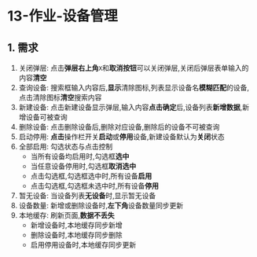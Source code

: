# 13-作业-设备管理

## 1. 需求

1. 关闭弹层: 点击**弹层右上角**`X`和**取消按钮**可以关闭弹层,关闭后弹层表单输入的内容**清空**
2. 查询设备: 搜索框输入内容后,**显示**清除图标,列表显示设备名**模糊匹配**的设备,点击清除图标**清空**搜索内容
3. 新建设备: 点击新建设备显示弹层,输入内容**点击确定**后,设备列表**新增数据**,新增设备可被查询
4. 删除设备: 点击删除设备后,删除对应设备,删除后的设备不可被查询
5. 启动停用: **点击**操作栏开关**启动**或**停用**设备,新建设备默认为**关闭**状态
6. 全部启用: 勾选状态与点击控制
    - 当所有设备均启用时,勾选框**选中**
    - 当任意设备停用时,勾选框**取消选中**
    - 点击勾选框,勾选框选中时,所有设备**启用**
    - 点击勾选框,勾选框未选中时,所有设备**停用**
7. 暂无设备: 当设备列表**无设备**时,显示暂无设备
8. 设备数量: 新增或删除设备时,**左下角**设备数量同步更新
9. 本地缓存: 刷新页面,**数据不丢失**
    - 新增设备时,本地缓存同步新增
    - 删除设备时,本地缓存同步删除
    - 启用停用设备时,本地缓存同步更新